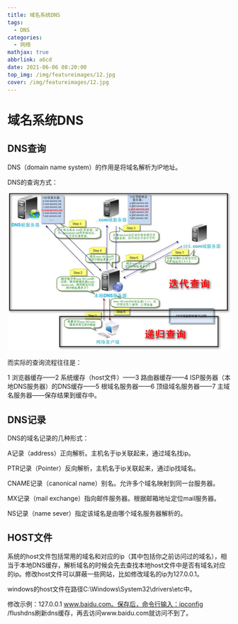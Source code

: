 ```yaml
---
title: 域名系统DNS
tags:
  - DNS
categories:
  - 网络
mathjax: true
abbrlink: a6cd
date: 2021-06-06 08:20:00
top_img: /img/featureimages/12.jpg
cover: /img/featureimages/12.jpg
---
```


# 域名系统DNS

## DNS查询

DNS（domain name system）的作用是将域名解析为IP地址。

DNS的查询方式：

![](https://raw.githubusercontent.com/wht6/image/master/img/dns_chaxun.jpg)

而实际的查询流程往往是：

1 浏览器缓存——2 系统缓存（host文件）——3 路由器缓存——4 ISP服务器（本地DNS服务器）的DNS缓存——5 根域名服务器——6 顶级域名服务器——7 主域名服务器——保存结果到缓存中。

## DNS记录

DNS的域名记录的几种形式：

A记录（address）正向解析。主机名于ip关联起来，通过域名找ip。

PTR记录（Pointer）反向解析，主机名于ip关联起来，通过ip找域名。

CNAME记录（canonical name）别名。允许多个域名映射到同一台服务器。

MX记录（mail exchange）指向邮件服务器。根据邮箱地址定位mail服务器。

NS记录（name sever）指定该域名是由哪个域名服务器解析的。

## HOST文件

系统的host文件包括常用的域名和对应的ip（其中包括你之前访问过的域名），相当于本地DNS缓存，解析域名的时候会先去查找本地host文件中是否有域名对应的ip。修改host文件可以屏蔽一些网站，比如修改域名的ip为127.0.0.1。

windows的host文件在路径C:\Windows\System32\drivers\etc中。

修改示例：127.0.0.1 www.baidu.com。保存后，命令行输入：ipconfig /flushdns刷新dns缓存，再去访问www.baidu.com就访问不到了。
